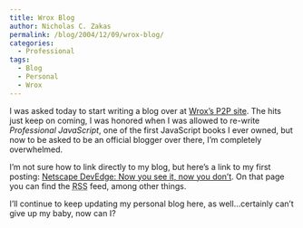 ```yaml
---
title: Wrox Blog
author: Nicholas C. Zakas
permalink: /blog/2004/12/09/wrox-blog/
categories:
  - Professional
tags:
  - Blog
  - Personal
  - Wrox
---
```

I was asked today to start writing a blog over at <a title="Wrox: Programmer to Programmer" rel="external" href="http://p2p.wrox.com">Wrox&#8217;s P2P site</a>. The hits just keep on coming, I was honored when I was allowed to re-write *Professional JavaScript*, one of the first JavaScript books I ever owned, but now to be asked to be an official blogger over there, I&#8217;m completely overwhelmed.

I&#8217;m not sure how to link directly to my blog, but here&#8217;s a link to my first posting: <a title="Netscape DevEdge: Now you see it, now you don't" rel="external" href="http://p2p.wrox.com/blog.asp?BLOG_ID=44">Netscape DevEdge: Now you see it, now you don&#8217;t</a>. On that page you can find the <acronym title="Really Simple Syndication">RSS</acronym> feed, among other things.

I&#8217;ll continue to keep updating my personal blog here, as well&#8230;certainly can&#8217;t give up my baby, now can I?
